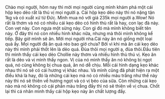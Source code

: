 Chào mọi người, hôm nay thì mời mọi người cùng mình khám phá một cái hộp kẹo dẻo rất là thú vị mọi người ạ. Cái hộp kẹo dẻo này thì nó nặng tận 1kg và có xuất xứ từ Đức. Mình mua nó với giá 235k mọi người ạ.Wow! Nó rất là thơm và nó có nhiều cái kẹo dẻo có hình thù rất là hay, con lạc đà này. Con vẹt này. Con ngựa một sừng này. Con gì đó mà mình không biết tên này. Ở đây thì nó còn nhiều hình khác nữa, nhưng mà thôi mình không kể tiếp. Bây giờ mình sẽ ăn. Mời mọi người nha.Cái này ăn nó giống một loại quả ấy. Mọi người đã ăn quả réo bao giờ chưa? Bởi vì khi mà ăn cái kẹo dẻo này thì mình phải thốt lên là dẻo quá. Đùa thôi mọi người ạ, đùa thôi.Đầu tiên thì mình thấy cái kẹo dẻo Chollie này thơm và nhiều hình thù thú vị. Kẹo ăn rất là dẻo và vị mình thấy ngon. Vị của nó mình thấy ăn nó không bị ngọt quá, nó cũng không bị chua quá, ăn nó dễ chịu. Mỗi cái hình dạng kẹo khác nhau thì nó sẽ có cái hương vị khác nhau. Và mình cũng đã phát hiện ra một điều khá là hay, đó là những cái kẹo mà nó có nhiều màu trắng như thế này này thì nó sẽ thiên về hương ngọt và có vị béo của sữa. Còn những cái kẹo nào mà nó không có cái phần màu trắng đấy thì nó sẽ thiên về vị chua. Chốt lại thì cá nhân mình thấy cái hộp kẹo này ăn chất lượng đấy.